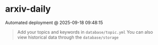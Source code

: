# arxiv-daily
 Automated deployment @ 2025-09-18 09:48:15
> Add your topics and keywords in `database/topic.yml` 
> You can also view historical data through the `database/storage` 
